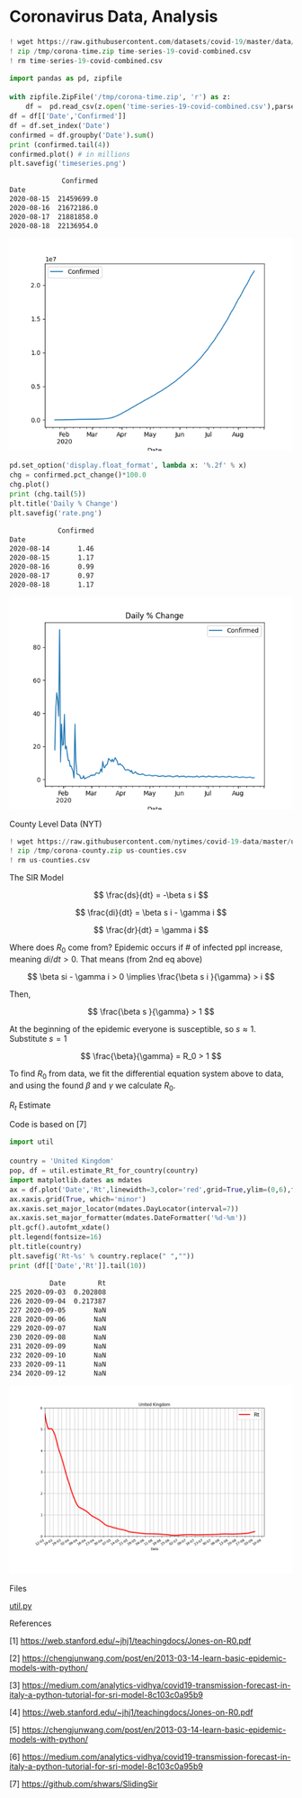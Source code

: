 # Coronavirus Data, Analysis

```python
! wget https://raw.githubusercontent.com/datasets/covid-19/master/data/time-series-19-covid-combined.csv
! zip /tmp/corona-time.zip time-series-19-covid-combined.csv
! rm time-series-19-covid-combined.csv
```

```python
import pandas as pd, zipfile

with zipfile.ZipFile('/tmp/corona-time.zip', 'r') as z:
    df =  pd.read_csv(z.open('time-series-19-covid-combined.csv'),parse_dates=['Date'])
df = df[['Date','Confirmed']]
df = df.set_index('Date')
confirmed = df.groupby('Date').sum()
print (confirmed.tail(4))
confirmed.plot() # in millions
plt.savefig('timeseries.png')
```

```text
             Confirmed
Date                  
2020-08-15  21459699.0
2020-08-16  21672186.0
2020-08-17  21881858.0
2020-08-18  22136954.0
```

![](timeseries.png)


```python
pd.set_option('display.float_format', lambda x: '%.2f' % x) 
chg = confirmed.pct_change()*100.0
chg.plot()
print (chg.tail(5))
plt.title('Daily % Change')
plt.savefig('rate.png')
```

```text
            Confirmed
Date                 
2020-08-14       1.46
2020-08-15       1.17
2020-08-16       0.99
2020-08-17       0.97
2020-08-18       1.17
```

![](rate.png)

County Level Data (NYT)

```python
! wget https://raw.githubusercontent.com/nytimes/covid-19-data/master/us-counties.csv
! zip /tmp/corona-county.zip us-counties.csv
! rm us-counties.csv
```

The SIR Model

$$
\frac{ds}{dt} = -\beta s i
$$

$$
\frac{di}{dt} = \beta s i - \gamma i
$$

$$
\frac{dr}{dt} = \gamma i
$$

Where does $R_0$ come from? Epidemic occurs if \# of infected ppl
increase, meaning $di / dt > 0$. That means (from 2nd eq above)

$$
\beta si - \gamma i > 0  \implies \frac{\beta s i }{\gamma} > i
$$

Then,

$$
\frac{\beta s }{\gamma} > 1
$$

At the beginning of the epidemic everyone is susceptible, so $s
\approx 1$. Substitute $s=1$

$$
\frac{\beta}{\gamma} = R_0 > 1
$$

To find $R_0$ from data, we fit the differential equation system above
to data, and using the found $\beta$ and $\gamma$ we calculate $R_0$.

<a name='Rt'/>

$R_t$ Estimate

Code is based on [7]

```python
import util

country = 'United Kingdom'
pop, df = util.estimate_Rt_for_country(country)
import matplotlib.dates as mdates
ax = df.plot('Date','Rt',linewidth=3,color='red',grid=True,ylim=(0,6),figsize=(12,8))
ax.xaxis.grid(True, which='minor')
ax.xaxis.set_major_locator(mdates.DayLocator(interval=7))
ax.xaxis.set_major_formatter(mdates.DateFormatter('%d-%m'))
plt.gcf().autofmt_xdate()
plt.legend(fontsize=16)
plt.title(country)
plt.savefig('Rt-%s' % country.replace(" ",""))
print (df[['Date','Rt']].tail(10))
```

```text
          Date        Rt
225 2020-09-03  0.202808
226 2020-09-04  0.217387
227 2020-09-05       NaN
228 2020-09-06       NaN
229 2020-09-07       NaN
230 2020-09-08       NaN
231 2020-09-09       NaN
232 2020-09-10       NaN
233 2020-09-11       NaN
234 2020-09-12       NaN
```

![](Rt-UnitedKingdom.png)

Files

[util.py](util.py)

References

[1] https://web.stanford.edu/~jhj1/teachingdocs/Jones-on-R0.pdf

[2] https://chengjunwang.com/post/en/2013-03-14-learn-basic-epidemic-models-with-python/

[3] https://medium.com/analytics-vidhya/covid19-transmission-forecast-in-italy-a-python-tutorial-for-sri-model-8c103c0a95b9

[4] https://web.stanford.edu/~jhj1/teachingdocs/Jones-on-R0.pdf

[5] https://chengjunwang.com/post/en/2013-03-14-learn-basic-epidemic-models-with-python/

[6] https://medium.com/analytics-vidhya/covid19-transmission-forecast-in-italy-a-python-tutorial-for-sri-model-8c103c0a95b9

[7] https://github.com/shwars/SlidingSir




